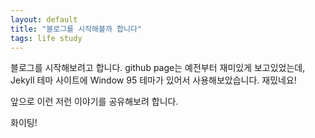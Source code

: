 ```yaml
---
layout: default
title: "블로그를 시작해볼까 합니다"
tags: life study
---
```


블로그를 시작해보려고 합니다.
github page는 예전부터 재미있게 보고있었는데, Jekyll 테마 사이트에 Window 95 테마가 있어서 사용해보았습니다.
재밌네요!

앞으로 이런 저런 이야기를 공유해보려 합니다.

화이팅!